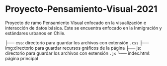 # Proyecto-Pensamiento-Visual-2021

Proyecto de ramo Pensamiento Visual enfocado en la visualización e interacción de datos básica. Este se encuentra enfocado en la Inmigración y estándares urbanos en Chile. 

├── css: directorio para guardar los archivos con extensión `.css`
├── img:directorio para guardar recursos gráficos de la página
├── js: directorio para guardar los archivos con extensión `.js`
└── index.html: página principal
